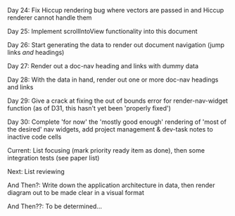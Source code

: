 Day 24: Fix Hiccup rendering bug where vectors are passed in and
Hiccup renderer cannot handle them

Day 25: Implement scrollIntoView functionality into this document

Day 26: Start generating the data to render out document navigation
(jump links *and* headings)

Day 27: Render out a doc-nav heading and links with dummy data

Day 28: With the data in hand, render out one or more doc-nav headings
and links

Day 29: Give a crack at fixing the out of bounds error for
render-nav-widget function (as of D31, this hasn't yet been 'properly
fixed')

Day 30: Complete 'for now' the 'mostly good enough' rendering of 'most
of the desired' nav widgets, add project management & dev-task notes
to inactive code cells

Current: List focusing (mark priority ready item as done), then some
integration tests (see paper list)

Next: List reviewing

And Then?: Write down the application architecture in data, then
render diagram out to be made clear in a visual format

And Then??: To be determined...


